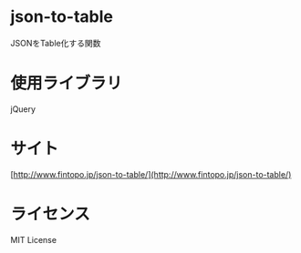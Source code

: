 # json-to-table

JSONをTable化する関数

# 使用ライブラリ

jQuery

# サイト

[http://www.fintopo.jp/json-to-table/](http://www.fintopo.jp/json-to-table/)

# ライセンス

MIT License


